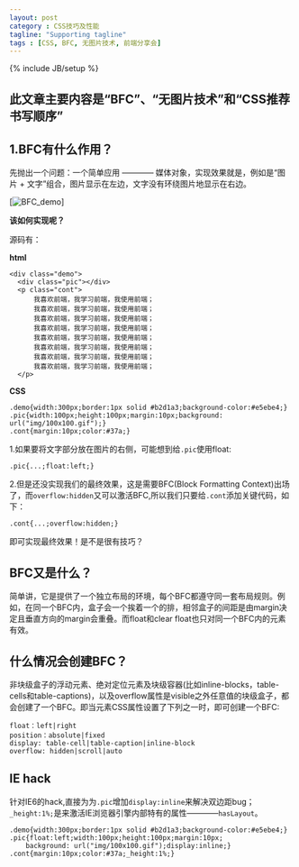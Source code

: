 ```yaml
---
layout: post
category : CSS技巧及性能
tagline: "Supporting tagline"
tags : [CSS, BFC, 无图片技术, 前端分享会]
---
```


{% include JB/setup %}

## 此文章主要内容是“BFC”、“无图片技术”和“CSS推荐书写顺序” ##

## 1.BFC有什么作用？ ##

先抛出一个问题：一个简单应用 ———— 媒体对象，实现效果就是，例如是“图片 + 文字”组合，图片显示在左边，文字没有环绕图片地显示在右边。

[![BFC_demo](http://pigerla.com/assets/images/20130827/BFCdemo.jpg)]

**该如何实现呢？**

<!--break-->

源码有：

**html**

    <div class="demo">
      <div class="pic"></div>
      <p class="cont">
          我喜欢前端，我学习前端，我使用前端；
          我喜欢前端，我学习前端，我使用前端；
          我喜欢前端，我学习前端，我使用前端；
          我喜欢前端，我学习前端，我使用前端；
          我喜欢前端，我学习前端，我使用前端；
          我喜欢前端，我学习前端，我使用前端；
          我喜欢前端，我学习前端，我使用前端；
          我喜欢前端，我学习前端，我使用前端；
      </p>
  </div>

**CSS**
    
    .demo{width:300px;border:1px solid #b2d1a3;background-color:#e5ebe4;}
    .pic{width:100px;height:100px;margin:10px;background: url("img/100x100.gif");}
    .cont{margin:10px;color:#37a;}

1.如果要将文字部分放在图片的右侧，可能想到给`.pic`使用float:
    
    .pic{...;float:left;}

2.但是还没实现我们的最终效果，这是需要BFC(Block Formatting Context)出场了，而`overflow:hidden`又可以激活BFC,所以我们只要给`.cont`添加关键代码，如下：

    .cont{...;overflow:hidden;}

即可实现最终效果！是不是很有技巧？

## BFC又是什么？ ##

简单讲，它是提供了一个独立布局的环境，每个BFC都遵守同一套布局规则。例如，在同一个BFC内，盒子会一个挨着一个的排，相邻盒子的间距是由margin决定且垂直方向的margin会重叠。而float和clear float也只对同一个BFC内的元素有效。

## 什么情况会创建BFC？ ##

非块级盒子的浮动元素、绝对定位元素及块级容器(比如inline-blocks，table-cells和table-captions)，以及overflow属性是visible之外任意值的块级盒子，都会创建了一个BFC。即当元素CSS属性设置了下列之一时，即可创建一个BFC:

    float：left|right
	position：absolute|fixed
	display: table-cell|table-caption|inline-block
	overflow: hidden|scroll|auto

## IE hack ##

针对IE6的hack,直接为为`.pic`增加`display:inline`来解决双边距bug；`_height:1%;`是来激活IE浏览器引擎内部特有的属性————`hasLayout`。

    .demo{width:300px;border:1px solid #b2d1a3;background-color:#e5ebe4;}
    .pic{float:left;width:100px;height:100px;margin:10px;
		background: url("img/100x100.gif");display:inline;}
    .cont{margin:10px;color:#37a;_height:1%;}
